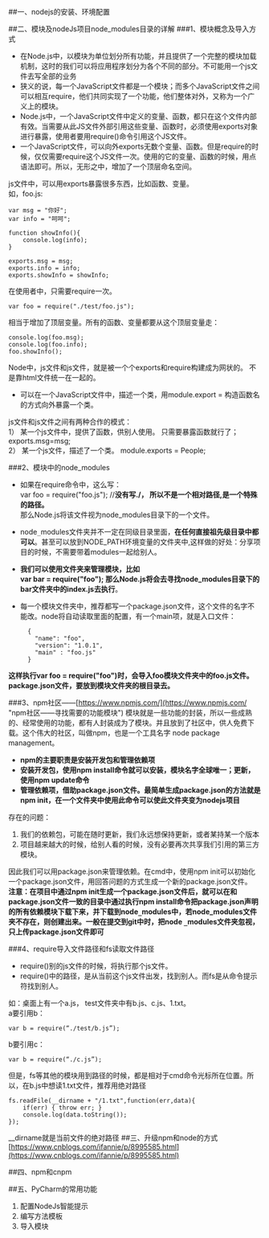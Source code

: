 ##一、nodejs的安装、环境配置



##二、模块及nodeJs项目node_modules目录的详解
###1、模块概念及导入方式
- 在Node.js中，以模块为单位划分所有功能，并且提供了一个完整的模块加载机制，这时的我们可以将应用程序划分为各个不同的部分。不可能用一个js文件去写全部的业务
- 狭义的说，每一个JavaScript文件都是一个模块；而多个JavaScript文件之间可以相互require，他们共同实现了一个功能，他们整体对外，又称为一个广义上的模块。
-  Node.js中，一个JavaScript文件中定义的变量、函数，都只在这个文件内部有效。当需要从此JS文件外部引用这些变量、函数时，必须使用exports对象进行暴露，使用者要用require()命令引用这个JS文件。
-  一个JavaScript文件，可以向外exports无数个变量、函数。但是require的时候，仅仅需要require这个JS文件一次。使用的它的变量、函数的时候，用点语法即可。所以，无形之中，增加了一个顶层命名空间。

js文件中，可以用exports暴露很多东西，比如函数、变量。<br>
如，foo.js:

	var msg = "你好";
	var info = "呵呵";
	
	function showInfo(){
	    console.log(info);
	}
	
	exports.msg = msg;
	exports.info = info;
	exports.showInfo = showInfo;
在使用者中，只需要require一次。

	var foo = require("./test/foo.js");
相当于增加了顶层变量。所有的函数、变量都要从这个顶层变量走：

	console.log(foo.msg);
	console.log(foo.info);
	foo.showInfo();
Node中，js文件和js文件，就是被一个个exports和require构建成为网状的。
不是靠html文件统一在一起的。

- 可以在一个JavaScript文件中，描述一个类，用module.export = 构造函数名的方式向外暴露一个类。<br>

js文件和js文件之间有两种合作的模式：<br>
1） 某一个js文件中，提供了函数，供别人使用。 只需要暴露函数就行了； exports.msg=msg;<br>
2） 某一个js文件，描述了一个类。   module.exports = People;

###2、模块中的node_modules
- 如果在require命令中，这么写：<br>
var foo = require("foo.js");   //**没有写./， 所以不是一个相对路径,是一个特殊的路径。**<br>
那么Node.js将该文件视为node_modules目录下的一个文件。
- node`_`modules文件夹并不一定在同级目录里面，**在任何直接祖先级目录中都可以**。甚至可以放到NODE_PATH环境变量的文件夹中,这样做的好处：分享项目的时候，不需要带着modules一起给别人。
- **我们可以使用文件夹来管理模块，比如<br>
var bar = require("foo"); 
那么Node.js将会去寻找node_modules目录下的bar文件夹中的index.js去执行**。
- 每一个模块文件夹中，推荐都写一个package.json文件，这个文件的名字不能改。node将自动读取里面的配置，有一个main项，就是入口文件：
	
		{
		  "name": "foo",
		  "version": "1.0.1",
		  "main" : "foo.js"
		}
**这样执行var foo = require("foo")时，会导入foo模块文件夹中的foo.js文件。<br>
package.json文件，要放到模块文件夹的根目录去。**


###3、npm社区——[https://www.npmjs.com/](https://www.npmjs.com/ "npm社区——寻找需要的功能模块")
模块就是一些功能的封装，所以一些成熟的、经常使用的功能，都有人封装成为了模块。并且放到了社区中，供人免费下载。这个伟大的社区，叫做npm，也是一个工具名字  node package management。<br>

- **npm的主要职责是安装开发包和管理依赖项**
- **安装开发包，使用npm install命令就可以安装，模块名字全球唯一；更新，使用npm update命令**
- **管理依赖项，借助package.json文件。最简单生成package.json的方法就是npm init，在一个文件夹中使用此命令可以使此文件夹变为nodejs项目** 

存在的问题：<br>

1. 我们的依赖包，可能在随时更新，我们永远想保持更新，或者某持某一个版本
2. 项目越来越大的时候，给别人看的时候，没有必要再次共享我们引用的第三方模块。

因此我们可以用package.json来管理依赖。在cmd中，使用npm init可以初始化一个package.json文件，用回答问题的方式生成一个新的package.json文件。<br>
**注意：在项目中通过npm init生成一个package.json文件后，就可以在和package.json文件一致的目录中通过执行npm install命令把package.json声明的所有依赖模块下载下来，并下载到node`_`modules中，若node_modules文件夹不存在，则创建出来。一般在提交到git中时，把node	`_`modules文件夹忽视，只上传package.json文件即可**

###4、require导入文件路径和fs读取文件路径
- require()别的js文件的时候，将执行那个js文件。
- require()中的路径，是从当前这个js文件出发，找到别人。而fs是从命令提示符找到别人。

如：桌面上有一个a.js， test文件夹中有b.js、c.js、1.txt。<br>
a要引用b：<br>

	var b = require(“./test/b.js”);
b要引用c：<br>

	var b = require(“./c.js”);

但是，fs等其他的模块用到路径的时候，都是相对于cmd命令光标所在位置。所以，在b.js中想读1.txt文件，推荐用绝对路径

	fs.readFile(__dirname + "/1.txt",function(err,data){
		if(err) { throw err; }
		console.log(data.toString());
	});
__dirname就是当前文件的绝对路径
##三、升级npm和node的方式
[https://www.cnblogs.com/ifannie/p/8995585.html](https://www.cnblogs.com/ifannie/p/8995585.html)

##四、npm和cnpm


##五、PyCharm的常用功能

1. 配置NodeJs智能提示
2. 编写方法模板
3. 导入模块
